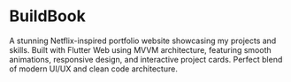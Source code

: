 # BuildBook
A stunning Netflix-inspired portfolio website showcasing my projects and skills. Built with Flutter Web using MVVM architecture, featuring smooth animations, responsive design, and interactive project cards. Perfect blend of modern UI/UX and clean code architecture.
